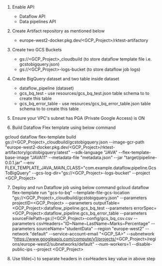 1. Enable API:
   - Dataflow API
   - Data pipelines API

2. Create Artifact repository as mentioned below
   - europe-west2-docker.pkg.dev/<GCP_Project>/rktest-artifactory

3. Create two GCS Buckets
   - gs://<GCP_Project>_cloudbuild (to store dataflow template file i.e. gcstobigquery.json)
   - gs://<GCP_Project>-logs-bucket (to store dataflow job logs)

4. Create BigQuery dataset and two table inside dataset
   - dataflow_pipeline (dataset)
   - gcs_bq_test - use resources/gcs_bq_test.json table schema to to create this table
   - gcs_bq_error_table - use resources/gcs_bq_error_table.json table schema to to create this table

5. Ensure your VPC's subnet has PGA (Private Google Access) is ON

6. Build Dataflow Flex template using below command

gcloud dataflow flex-template build gs://<GCP_Project>_cloudbuild/gcstobigquery.json  --image-gcr-path "europe-west2-docker.pkg.dev/<GCP_Project>/rktest-artifactory/gcstobigquery:latest" --sdk-language "JAVA" --flex-template-base-image "JAVA11" --metadata-file "metadata.json" --jar "target/pipeline-0.0.1.jar" --env FLEX_TEMPLATE_JAVA_MAIN_CLASS="com.example.dataflow.pipeline.GcsToBigQuery" --gcs-log-dir="gs://<GCP_Project>-logs-bucket" --project <GCP_Project>

7. Deploy and run Dataflow job using below command
gcloud dataflow flex-template run "gcs-to-bq" --template-file-gcs-location "gs://<GCP_Project>_cloudbuild/gcstobigquery.json" --parameters projectID=<GCP_Project> --parameters outputTable=<GCP_Project>:dataflow_pipeline.gcs_bq_test --parameters errorSpec=<GCP_Project>:dataflow_pipeline.gcs_bq_error_table --parameters sourceFilePath=gs://<GCP_Project>-config/gcs_bq_csv.csv --parameters csvHeaders="ID~Name~LastName~Marks~Percentage" --parameters sourceName="studentData" --region "europe-west2" --network "default" --service-account-email "<GCP_SA>" --subnetwork "https://www.googleapis.com/compute/v1/projects/<GCP_Project>/regions/europe-west2/subnetworks/default" --num-workers=1 --disable-public-ips --project <GCP_Project>

8. Use tilde(~) to separate headers in csvHeaders key value in above step
